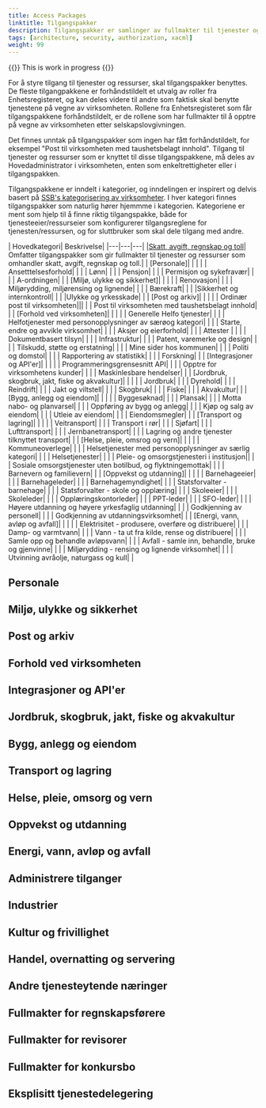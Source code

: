 ```yaml
---
title: Access Packages
linktitle: Tilgangspakker
description: Tilgangspakker er samlinger av fullmakter til tjenester og ressurser innen ulike områder.
tags: [architecture, security, authorization, xacml]
weight: 99
---
```


{{<notice warning>}}
This is work in progress
{{</notice>}}


For å styre tilgang til tjenester og ressurser, skal tilgangspakker benyttes. De fleste tilgangpakkene er forhåndstildelt et utvalg av roller fra Enhetsregisteret, og kan deles videre til andre som faktisk skal benytte tjenestene på vegne av virksomheten. Rollene fra Enhetsregisteret som får tilgangspakkene forhåndstildelt, er de rollene som har fullmakter til å opptre på vegne av virksomheten etter selskapslovgivningen.    

Det finnes unntak på tilgangspakker som ingen har fått forhåndstildelt, for eksempel "Post til virksomheten med taushetsbelagt innhold". Tilgang til tjenester og ressurser som er knyttet til disse tilgangspakkene, må deles av Hovedadministrator i virksomheten, enten som enkeltrettigheter eller i tilgangspakken.

Tilgangspakkene er inndelt i kategorier, og inndelingen er inspirert og delvis basert på <a href="https://www.ssb.no/klass/klassifikasjoner/6">SSB's kategorisering av virksomheter</a>. I hver kategori finnes tilgangspakker som naturlig hører hjemmme i kategorien. 
Kategoriene er ment som hjelp til å finne riktig tilgangspakke, både for tjenesteeier/ressurseier som konfigurerer tilgangsreglene for tjenesten/ressursen, og for sluttbruker som skal dele tilgang med andre.

| Hovedkategori| Beskrivelse|
|---|---|---|
|[Skatt, avgift, regnskap og toll](http://docs.altinn.studio/authorization/what-do-you-get/accessgroups/type-accessgroups/skattavgiftregnskaptoll/#skatt-avgift-regnskap-og-toll)| Omfatter tilgangspakker som gir fullmakter til tjenester og ressurser som omhandler skatt, avgift, regnskap og toll.|
| [Personale]| | |
| | Ansetttelsesforhold| |
| | Lønn| |
| | Pensjon| |
| | Permisjon og sykefravær| |
| | A-ordningen| |
| [Miljø, ulykke og sikkerhet]| | |
| | Renovasjon| |
| | Miljørydding, miljørensing og lignende| |
| | Bærekraft| |
| |Sikkerhet og internkontroll| |
| |Ulykke og yrkesskade| |
| [Post og arkiv]| | |
| | Ordinær post til virksomheten|||
| | Post til virksomheten med taushetsbelagt innhold| |
| [Forhold ved virksomheten]| | |
| | Generelle Helfo tjenester| |
| | Helfotjenester med personopplysninger av særøog kategori| |
| | Starte, endre og avvikle virksomhet| |
| | Aksjer og eierforhold| |
| | Attester | |
| | Dokumentbasert tilsyn| |
| | Infrastruktur| |
| | Patent, varemerke og design| |
| | Tilskudd, støtte og erstatning| |
| | Mine sider hos kommunen| |
| | Politi og domstol| |
| | Rapportering av statistikk| |
| | Forskning| |
| [Integrasjoner og API'er]| | |
| | Programmeringsgrensesnitt API| |
| | Opptre for virksomhetens kunder| |
| | Maskinlesbare hendelser| |
| [Jordbruk, skogbruk, jakt, fiske og akvakultur]| | |
| | Jordbruk| |
| | Dyrehold| |
| | Reindrift| |
| | Jakt og viltstell| |
| | Skogbruk| |
| | Fiske| |
| | Akvakultur| |
| [Bygg, anlegg og eiendom]| | |
| | Byggesøknad| |
| | Plansak| |
| | Motta nabo- og planvarsel| |
| | Oppføring av bygg og anlegg| |
| | Kjøp og salg av eiendom| |
| | Utleie av eiendom| |
| | Eiendomsmegler| |
| [Transport og lagring]| | |
| | Veitransport| |
| | Transport i rør| |
| | Sjøfart| |
| | Lufttransport| |
| | Jernbanetransport| |
| | Lagring og andre tjenester tilknyttet transport| |
| [Helse, pleie, omsrog og vern]| | |
| | Kommuneoverlege| |
| | Helsetjenester med personopplysninger av særlig kategori| |
| | Helsetjenester| |
| | Pleie- og omsorgstjenesteri i institusjon||
| | Sosiale omsorgstjenester uten botilbud, og flyktningemottak| |
| | Barnevern og familievern| |
| [Oppvekst og utdanning]| | |
| | Barnehageeier| |
| | Barnehageleder| |
| | Barnehagemyndighet| |
| | Statsforvalter - barnehage| |
| | Statsforvalter - skole og opplæring| |
| | Skoleeier| |
| | Skoleleder| |
| | Opplæringskontorleder| |
| | PPT-leder| |
| | SFO-leder| |
| | Høyere utdanning og høyere yrkesfaglig utdanning| |
| | Godkjenning av personell| |
| | Godkjenning av utdanningsvirksomhet| |
| [Energi, vann, avløp og avfall]| | |
| | Elektrisitet - produsere, overføre og distribuere| |
| | Damp- og varmtvann| |
| | Vann - ta ut fra kilde, rense og distribuere| |
| | Samle opp og behandle avløpsvann| |
| | Avfall - samle inn, behandle, bruke og gjenvinne| |
| | Miljørydding - rensing og lignende virksomhet| |
| | Utvinning avråolje, naturgass og kull| |


## Personale
## Miljø, ulykke og sikkerhet
## Post og arkiv
## Forhold ved virksomheten
## Integrasjoner og API'er
## Jordbruk, skogbruk, jakt, fiske og akvakultur
## Bygg, anlegg og eiendom
## Transport og lagring
## Helse, pleie, omsorg og vern
## Oppvekst og utdanning
## Energi, vann, avløp og avfall
## Administrere tilganger
## Industrier
## Kultur og frivillighet
## Handel, overnatting og servering
## Andre tjenesteytende næringer
## Fullmakter for regnskapsførere
## Fullmakter for revisorer
## Fullmakter for konkursbo
## Eksplisitt tjenestedelegering

